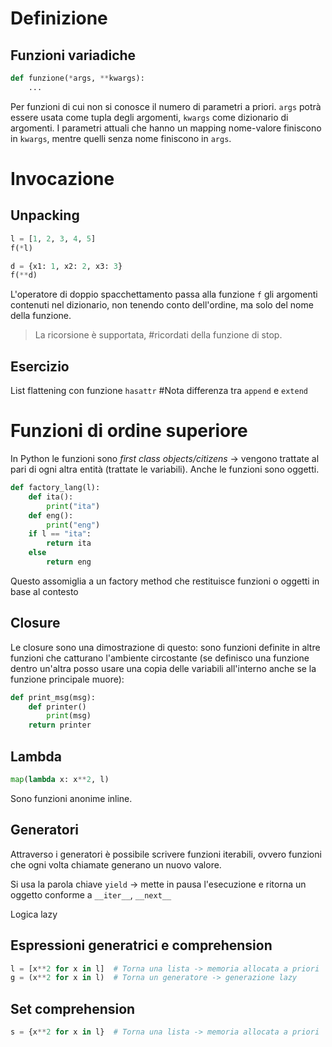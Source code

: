 # Definizione
## Funzioni variadiche
```python
def funzione(*args, **kwargs):
	...
```

Per funzioni di cui non si conosce il numero di parametri a priori.
`args` potrà essere usata come tupla degli argomenti, `kwargs` come dizionario di argomenti.
I parametri attuali che hanno un mapping nome-valore finiscono in `kwargs`, mentre quelli senza nome finiscono in `args`.

# Invocazione
## Unpacking
```python
l = [1, 2, 3, 4, 5]
f(*l)
```

```python
d = {x1: 1, x2: 2, x3: 3}
f(**d)
```
L'operatore di doppio spacchettamento passa alla funzione `f` gli argomenti contenuti nel dizionario, non tenendo conto dell'ordine, ma solo del nome della funzione.

> La ricorsione è supportata, #ricordati della funzione di stop.

## Esercizio
List flattening con funzione `hasattr`
#Nota differenza tra `append` e `extend`

# Funzioni di ordine superiore
In Python le funzioni sono *first class objects/citizens* -> vengono trattate al pari di ogni altra entità (trattate le variabili). Anche le funzioni sono oggetti.

```python
def factory_lang(l):
	def ita():
		print("ita")
	def eng():
		print("eng")
	if l == "ita":
		return ita
	else
		return eng
```
Questo assomiglia a un factory method che restituisce funzioni o oggetti in base al contesto

## Closure
Le closure sono una dimostrazione di questo: sono funzioni definite in altre funzioni che catturano l'ambiente circostante (se definisco una funzione dentro un'altra posso usare una copia delle variabili all'interno anche se la funzione principale muore):
```python
def print_msg(msg):
	def printer()
		print(msg)
	return printer
```

## Lambda
```python
map(lambda x: x**2, l)
```

Sono funzioni anonime inline.

## Generatori
Attraverso i generatori è possibile scrivere funzioni iterabili, ovvero funzioni che ogni volta chiamate generano un nuovo valore.

Si usa la parola chiave `yield` -> mette in pausa l'esecuzione e ritorna un oggetto conforme a `__iter__`, `__next__`

Logica lazy

## Espressioni generatrici e comprehension
```python
l = [x**2 for x in l]  # Torna una lista -> memoria allocata a priori
g = (x**2 for x in l)  # Torna un generatore -> generazione lazy
```

## Set comprehension
```python
s = {x**2 for x in l}  # Torna una lista -> memoria allocata a priori
```